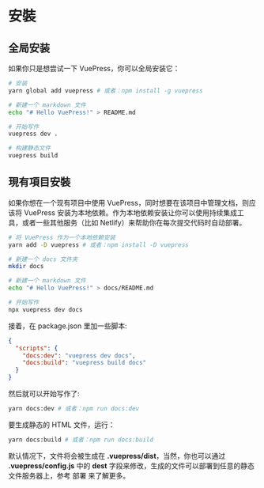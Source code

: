 
#  安裝

## 全局安装

如果你只是想尝试一下 VuePress，你可以全局安装它：
``` bash
# 安装
yarn global add vuepress # 或者：npm install -g vuepress

# 新建一个 markdown 文件
echo "# Hello VuePress!" > README.md

# 开始写作
vuepress dev .

# 构建静态文件
vuepress build 
```

## 現有項目安裝
如果你想在一个现有项目中使用 VuePress，同时想要在该项目中管理文档，则应该将 VuePress 安装为本地依赖。作为本地依赖安装让你可以使用持续集成工具，或者一些其他服务（比如 Netlify）来帮助你在每次提交代码时自动部署。

``` bash
# 将 VuePress 作为一个本地依赖安装
yarn add -D vuepress # 或者：npm install -D vuepress

# 新建一个 docs 文件夹
mkdir docs

# 新建一个 markdown 文件
echo "# Hello VuePress!" > docs/README.md

# 开始写作
npx vuepress dev docs
```

接着，在 package.json 里加一些脚本:
``` json
{
  "scripts": {
    "docs:dev": "vuepress dev docs",
    "docs:build": "vuepress build docs"
  }
}
```

然后就可以开始写作了:
```bash
yarn docs:dev # 或者：npm run docs:dev
```

要生成静态的 HTML 文件，运行：
```bash
yarn docs:build # 或者：npm run docs:build
```

默认情况下，文件将会被生成在 **.vuepress/dist**，当然，你也可以通过 **.vuepress/config.js** 中的 **dest** 字段来修改，生成的文件可以部署到任意的静态文件服务器上，参考 部署 来了解更多。
